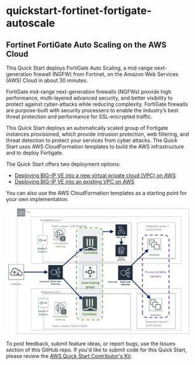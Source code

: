 # quickstart-fortinet-fortigate-autoscale

## Fortinet FortiGate Auto Scaling on the AWS Cloud

This Quick Start deploys FortiGate Auto Scaling, a mid-range next-generation firewall (NGFW) from Fortinet, on the Amazon Web Services (AWS) Cloud in about 30 minutes.

FortiGate mid-range next-generation firewalls (NGFWs) provide high performance, multi-layered advanced security, and better visibility to protect against cyber-attacks while reducing complexity. FortiGate firewalls are purpose-built with security processers to enable the industry’s best threat protection and performance for SSL-encrypted traffic.

This Quick Start deploys an automatically scaled group of Fortigate instances provisioned, which provide intrusion protection, web filtering, and threat detection to protect your services from cyber attacks. The Quick Start uses AWS CloudFormation templates to build the AWS infrastructure and to deploy Fortigate.

The Quick Start offers two deployment options:

 - [Deploying BIG-IP VE into a new virtual private cloud (VPC) on AWS]()
 - [Deploying BIG-IP VE into an existing VPC on AWS]()

You can also use the AWS CloudFormation templates as a starting point for your own implementation.

![Architecture diagram](Architecture.png)

To post feedback, submit feature ideas, or report bugs, use the Issues section of this GitHub repo. If you'd like to submit code for this Quick Start, please review the [AWS Quick Start Contributor's Kit](https://aws-quickstart.github.io/).